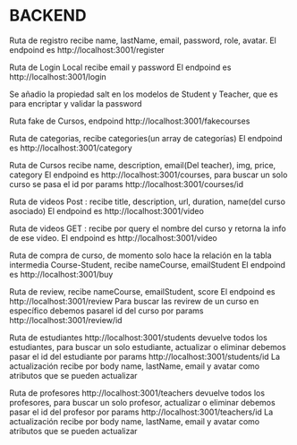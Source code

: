 # BACKEND

Ruta de registro recibe  name, lastName, email, password, role, avatar.
El endpoind es http://localhost:3001/register

Ruta de Login Local recibe email y password
El endpoind es http://localhost:3001/login

Se añadio la propiedad salt en los modelos de Student y Teacher, que es para encriptar y validar la password

Ruta fake de Cursos, endpoind http://localhost:3001/fakecourses

Ruta de categorias, recibe categories(un array de categorías)
El endpoind es http://localhost:3001/category

Ruta de Cursos recibe name, description, email(Del teacher), img, price, category
El endpoind es http://localhost:3001/courses, para buscar un solo curso se pasa el id por params http://localhost:3001/courses/id

Ruta de videos  Post : recibe title, description, url, duration, name(del curso asociado)
El endpoind es http://localhost:3001/video

Ruta de videos GET : recibe por query el nombre del curso y retorna la info de ese video.
El endpoind es http://localhost:3001/video


Ruta de compra de curso, de momento solo hace la relación en la tabla intermedia Course-Student, recibe nameCourse, emailStudent
El endpoind es http://localhost:3001/buy

Ruta de review, recibe nameCourse, emailStudent, score
El endpoind es http://localhost:3001/review
Para buscar las revirew de un curso en específico debemos pasarel id del curso por params http://localhost:3001/review/id

Ruta de estudiantes http://localhost:3001/students devuelve todos los estudiantes, para buscar un solo estudiante, actualizar o eliminar debemos pasar el id del estudiante por params
http://localhost:3001/students/id
La actualización recibe por body name, lastName, email y avatar como atributos que se pueden actualizar

Ruta de profesores http://localhost:3001/teachers devuelve todos los profesores, para buscar un solo profesor, actualizar o eliminar debemos pasar el id del profesor por params
http://localhost:3001/teachers/id
La actualización recibe por body name, lastName, email y avatar como atributos que se pueden actualizar